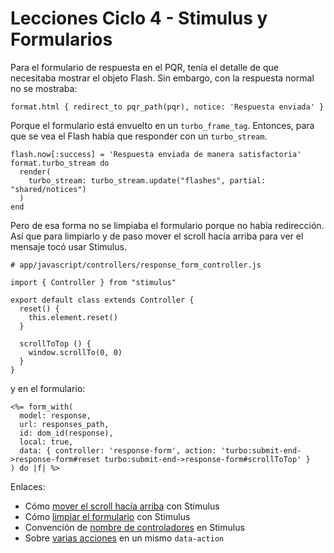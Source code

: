 # Lecciones Ciclo 4 - Stimulus y Formularios
Para el formulario de respuesta en el PQR, tenía el detalle de que necesitaba mostrar el objeto Flash. Sin embargo, con la respuesta normal no se mostraba:

    format.html { redirect_to pqr_path(pqr), notice: 'Respuesta enviada' }

Porque el formulario está envuelto en un `turbo_frame_tag`. Entonces, para que se vea el Flash había que responder con un `turbo_stream`.

    flash.now[:success] = 'Respuesta enviada de manera satisfactoria'
    format.turbo_stream do
      render(
        turbo_stream: turbo_stream.update("flashes", partial: "shared/notices")
      )
    end

Pero de esa forma no se limpiaba el formulario porque no había redirección. Así que para limpiarlo y de paso mover el scroll hacía arriba para ver el mensaje tocó usar Stimulus.

    # app/javascript/controllers/response_form_controller.js
    
    import { Controller } from "stimulus"
    
    export default class extends Controller {
      reset() {
        this.element.reset()
      }
    
      scrollToTop () {
        window.scrollTo(0, 0)
      }
    }

y en el formulario:

    <%= form_with(
      model: response,
      url: responses_path,
      id: dom_id(response),
      local: true,
      data: { controller: 'response-form', action: 'turbo:submit-end->response-form#reset turbo:submit-end->response-form#scrollToTop' }
    ) do |f| %>

Enlaces:

- Cómo [mover el scroll hacía arriba](https://discuss.hotwire.dev/t/how-to-return-the-user-to-the-top-of-the-page-after-a-422-unprocessable-entity-response/2881) con Stimulus
- Cómo [limpiar el formulario](https://discuss.hotwire.dev/t/turbo-form-not-resetting-with-stimulus-2-0-controller/1831) con Stimulus
- Convención de [nombre de controladores](https://stimulus.hotwire.dev/reference/controllers#naming-conventions) en Stimulus
- Sobre [varias acciones](https://stimulus.hotwire.dev/reference/actions#multiple-actions) en un mismo `data-action`

